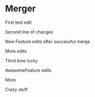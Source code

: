 # Merger

First test edit

Second line of changes

New Feature edits after successful merge

More edits

Third time lucky

AwesomeFeature edits

More

Crazy stuff
